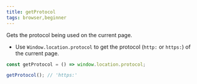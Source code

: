 ```yaml
---
title: getProtocol
tags: browser,beginner
---
```


Gets the protocol being used on the current page.

- Use `Window.location.protocol` to get the protocol (`http:` or `https:`) of the current page.

```js
const getProtocol = () => window.location.protocol;
```

```js
getProtocol(); // 'https:'
```
